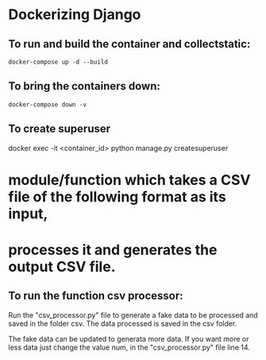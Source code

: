 # Dockerizing Django

## To run and build the container and collectstatic:

    docker-compose up -d --build

## To bring the containers down:
    docker-compose down -v

## To create superuser
docker exec -it <container_id> python manage.py createsuperuser

# module/function which takes a CSV file of the following format as its input,
# processes it and generates the output CSV file.

## To run the function csv processor:
Run the "csv_processor.py" file to generate a fake data to be processed and saved in the folder
csv. The data processed is saved in the csv folder.

The fake data can be updated to generata more data. If you want more or less data just change the value num,
in the "csv_processor.py" file line 14.
